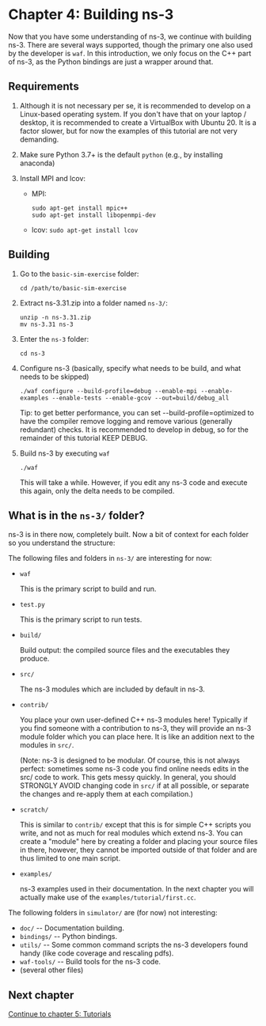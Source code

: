 # Chapter 4: Building ns-3

Now that you have some understanding of ns-3, we continue with building ns-3.
There are several ways supported, though the primary one also used by the
developer is `waf`. In this introduction, we only focus on the C++ part of
ns-3, as the Python bindings are just a wrapper around that.


## Requirements

1. Although it is not necessary per se, it is recommended to develop on a Linux-based
   operating system. If you don't have that on your laptop / desktop, it is recommended
   to create a VirtualBox with Ubuntu 20. It is a factor slower, but for now the examples
   of this tutorial are not very demanding.

2. Make sure Python 3.7+ is the default `python` (e.g., by installing anaconda)

3. Install MPI and lcov:

   * MPI:
     ```
     sudo apt-get install mpic++
     sudo apt-get install libopenmpi-dev
     ```
   * lcov: `sudo apt-get install lcov`


## Building

1. Go to the `basic-sim-exercise` folder:

   ```
   cd /path/to/basic-sim-exercise
   ```
   
2. Extract ns-3.31.zip into a folder named `ns-3/`:

   ```
   unzip -n ns-3.31.zip
   mv ns-3.31 ns-3
   ```
   
3. Enter the `ns-3` folder:
   ```
   cd ns-3
   ```

4. Configure ns-3 (basically, specify what needs to be build, and what needs to be skipped)
   ```
   ./waf configure --build-profile=debug --enable-mpi --enable-examples --enable-tests --enable-gcov --out=build/debug_all
   ```
   
   Tip: to get better performance, you can set --build-profile=optimized to have the compiler
   remove logging and remove various (generally redundant) checks. It is recommended to develop in debug,
   so for the remainder of this tutorial KEEP DEBUG.
   
5. Build ns-3 by executing `waf`
   ```
   ./waf
   ```
   
   This will take a while. However, if you edit any ns-3 code and execute this again,
   only the delta needs to be compiled.


## What is in the `ns-3/` folder?

ns-3 is in there now, completely built. Now a bit of context for each folder 
so you understand the structure:

The following files and folders in `ns-3/` are interesting for now:

- `waf`

  This is the primary script to build and run.
  
- `test.py`

  This is the primary script to run tests.

- `build/`

  Build output: the compiled source files and the executables they produce.
  
- `src/`

   The ns-3 modules which are included by default in ns-3.
   
- `contrib/`

  You place your own user-defined C++ ns-3 modules here! Typically if you find someone with a
  contribution to ns-3, they will provide an ns-3 module folder which you can place here.
  It is like an addition next to the modules in `src/`.
  
  (Note: ns-3 is designed to be modular. Of course, this is not always perfect:
  sometimes some ns-3 code you find online needs edits in the src/ code to work.
  This gets messy quickly. In general, you should STRONGLY AVOID 
  changing code in `src/` if at all possible, or separate the changes and re-apply
  them at each compilation.)
  
- `scratch/`

  This is similar to `contrib/` except that this is for simple C++ scripts you write,
  and not as much for real modules which extend ns-3. You can create a "module" here
  by creating a folder and placing your source files in there, however, they cannot
  be imported outside of that folder and are thus limited to one main script. 
  
- `examples/`

  ns-3 examples used in their documentation. In the next chapter you will actually make use
  of the `examples/tutorial/first.cc`.

The following folders in `simulator/` are (for now) not interesting:

- `doc/` -- Documentation building.
- `bindings/` -- Python bindings.
- `utils/` -- Some common command scripts the ns-3 developers found handy 
  (like code coverage and rescaling pdfs).
- `waf-tools/` -- Build tools for the ns-3 code.
- (several other files) 


## Next chapter

[Continue to chapter 5: Tutorials](5_ns3_tutorial.md)
